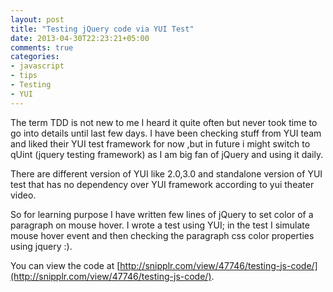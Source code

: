 ```yaml
---
layout: post
title: "Testing jQuery code via YUI Test"
date: 2013-04-30T22:23:21+05:00
comments: true
categories: 
- javascript
- tips
- Testing
- YUI
---
```


The term TDD is not new to me I heard it quite often but never took time to go into details until last few days. I have been checking stuff from YUI team and liked their YUI test framework for now ,but in future i might switch to qUint (jquery testing framework) as I am big fan of jQuery and using it daily.

There are different version of YUI like 2.0,3.0 and standalone version of YUI test that has no dependency over YUI framework according to yui theater video. 

So for learning purpose I have written few lines of jQuery to set color of a paragraph on mouse hover. I wrote a test using YUI; in the test I simulate mouse hover event and then checking the paragraph css color properties using jquery :).

You can view the code at [http://snipplr.com/view/47746/testing-js-code/](http://snipplr.com/view/47746/testing-js-code/).
